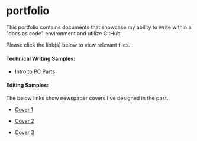 # portfolio

This portfolio contains documents that showcase my ability to write within a "docs as code" environment and utilize GitHub.

Please click the link(s) below to view relevant files.

#### Technical Writing Samples:

* [Intro to PC Parts](pcpartsintro.md)

#### Editing Samples:
The below links show newspaper covers I've designed in the past.

* [Cover 1](editingsamples/TimStoverEditingSample1.pdf)

* [Cover 2](editingsamples/TimStoverEditingSample2.pdf)

* [Cover 3](editingsamples/TimStoverEditingSample3.pdf)
